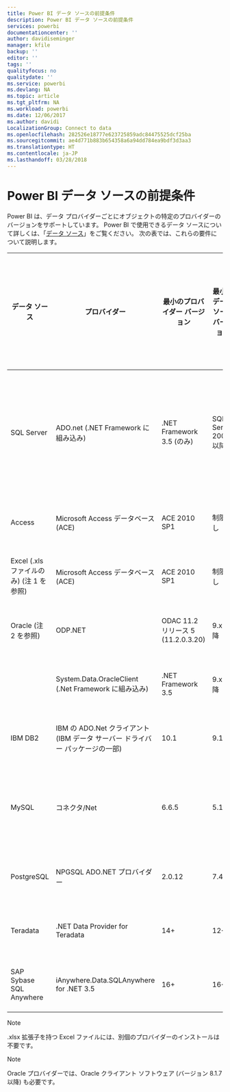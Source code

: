 ```yaml
---
title: Power BI データ ソースの前提条件
description: Power BI データ ソースの前提条件
services: powerbi
documentationcenter: ''
author: davidiseminger
manager: kfile
backup: ''
editor: ''
tags: ''
qualityfocus: no
qualitydate: ''
ms.service: powerbi
ms.devlang: NA
ms.topic: article
ms.tgt_pltfrm: NA
ms.workload: powerbi
ms.date: 12/06/2017
ms.author: davidi
LocalizationGroup: Connect to data
ms.openlocfilehash: 282526e18777e623725859adc84475525dcf25ba
ms.sourcegitcommit: ae4d771b883b654358a6a94dd784ea9bdf3d3aa3
ms.translationtype: HT
ms.contentlocale: ja-JP
ms.lasthandoff: 03/28/2018
---
```

# <a name="power-bi-data-source-prerequisites"></a>Power BI データ ソースの前提条件
Power BI は、データ プロバイダーごとにオブジェクトの特定のプロバイダーのバージョンをサポートしています。 Power BI で使用できるデータ ソースについて詳しくは、「[データ ソース](desktop-data-sources.md)」をご覧ください。 次の表では、これらの要件について説明します。

| データ ソース | プロバイダー | 最小のプロバイダー バージョン | 最小のデータ ソース バージョン | サポートされているデータ ソース オブジェクト | ダウンロード リンク |
| --- | --- | --- | --- | --- | --- |
| SQL Server |ADO.net (.NET Framework に組み込み) |.NET Framework 3.5 (のみ) |SQL Server 2005 以降 |テーブル/ビュー、スカラー関数、テーブル関数 |.NET framework 3.5 以降に含まれる |
| Access |Microsoft Access データベース (ACE) |ACE 2010 SP1 |制限なし |テーブル/ビュー |[ダウンロード リンク](http://go.microsoft.com/fwlink/?linkid=285987&clcid=0x409) |
| Excel (.xls ファイルのみ) (注 1 を参照) |Microsoft Access データベース (ACE) |ACE 2010 SP1 |制限なし |テーブル、シート |[ダウンロード リンク](http://go.microsoft.com/fwlink/?linkid=285987&clcid=0x409) |
| Oracle (注 2 を参照) |ODP.NET |ODAC 11.2 リリース 5 (11.2.0.3.20) |9.x 以降 |テーブル/ビュー |[ダウンロード リンク](http://go.microsoft.com/fwlink/?linkid=272376&clcid=0x409) |
| | System.Data.OracleClient (.Net Framework に組み込み) |.NET Framework 3.5 |9.x 以降 |テーブル/ビュー |.NET Framework 3.5 以降に含まれる |
| IBM DB2 |IBM の ADO.Net クライアント (IBM データ サーバー ドライバー パッケージの一部) |10.1 |9.1+ |テーブル/ビュー |[ダウンロード リンク](http://go.microsoft.com/fwlink/?linkid=274911&clcid=0x409) |
| MySQL |コネクタ/Net |6.6.5 |5.1 |テーブル/ビュー、スカラー関数 |[ダウンロード リンク](http://go.microsoft.com/fwlink/?linkid=278885&clcid=0x409) |
| PostgreSQL |NPGSQL ADO.NET プロバイダー |2.0.12 |7.4 |テーブル/ビュー |[ダウンロード リンク](http://go.microsoft.com/fwlink/?linkid=282716&clcid=0x409) |
| Teradata |.NET Data Provider for Teradata |14+ |12+ |テーブル/ビュー |[ダウンロード リンク](http://go.microsoft.com/fwlink/?linkid=278886&clcid=0x409) |
| SAP Sybase SQL Anywhere |iAnywhere.Data.SQLAnywhere for .NET 3.5 |16+ |16+ |テーブル/ビュー |[ダウンロード リンク](http://go.microsoft.com/fwlink/?linkid=324846) |

>[!NOTE]
>.xlsx 拡張子を持つ Excel ファイルには、別個のプロバイダーのインストールは不要です。

>[!NOTE]
>Oracle プロバイダーでは、Oracle クライアント ソフトウェア (バージョン 8.1.7 以降) も必要です。
> 
> 

